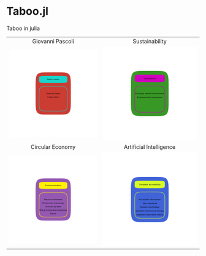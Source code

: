# Taboo.jl
Taboo in julia

|||
|:------------------------------------------------------------:|:--:|
| Giovanni Pascoli| Sustainability |
|![](output/pascoli/Poeti_in_latino_1.png)| ![](output/sustainability/Sustainability_2.png)       |
| Circular Economy | Artificial Intelligence |
|![](output/circular_economy/Environmentalism_4.png) |![](output/speech_recognition/Computer_accessibility_3.png)|